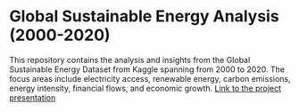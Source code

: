 # Global Sustainable Energy Analysis (2000-2020)
This repository contains the analysis and insights from the Global Sustainable Energy Dataset from Kaggle spanning from 2000 to 2020. The focus areas include electricity access, renewable energy, carbon emissions, energy intensity, financial flows, and economic growth.
[Link to the project presentation](https://www.canva.com/design/DAGLxOWEqf8/XR5E4-bnaGOLa5EO6x1wKA/edit?utm_content=DAGLxOWEqf8&utm_campaign=designshare&utm_medium=link2&utm_source=sharebutton)

